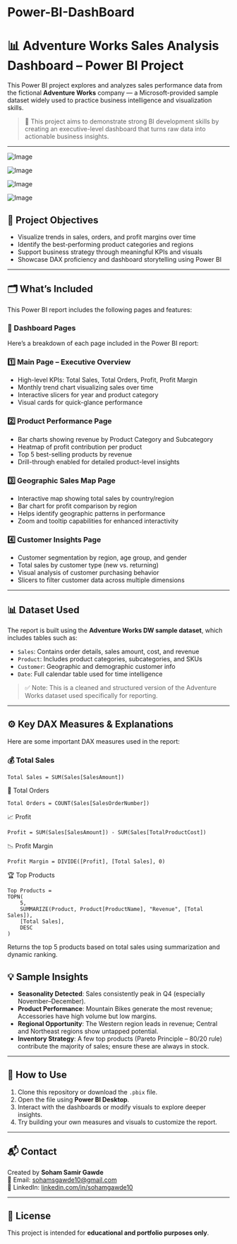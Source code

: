 # Power-BI-DashBoard
# 📊 Adventure Works Sales Analysis Dashboard – Power BI Project

This Power BI project explores and analyzes sales performance data from the fictional **Adventure Works** company — a Microsoft-provided sample dataset widely used to practice business intelligence and visualization skills.

> 🎯 This project aims to demonstrate strong BI development skills by creating an executive-level dashboard that turns raw data into actionable business insights.

---
![Image](https://github.com/user-attachments/assets/4e1e3852-691f-4af3-b06b-b667b5b13900)

![Image](https://github.com/user-attachments/assets/861096cf-cff3-4259-8a79-293e963d33c7)

![Image](https://github.com/user-attachments/assets/70e5ced2-5cbf-4f28-b0d6-65490dcd8239)

![Image](https://github.com/user-attachments/assets/1b27400c-371e-4f5e-8d81-eac406efb60e)

## 🧠 Project Objectives

- Visualize trends in sales, orders, and profit margins over time  
- Identify the best-performing product categories and regions  
- Support business strategy through meaningful KPIs and visuals  
- Showcase DAX proficiency and dashboard storytelling using Power BI  

---

## 🗂 What’s Included

This Power BI report includes the following pages and features:

### 📍 Dashboard Pages

Here’s a breakdown of each page included in the Power BI report:

### 1️⃣ **Main Page – Executive Overview**
- High-level KPIs: Total Sales, Total Orders, Profit, Profit Margin
- Monthly trend chart visualizing sales over time
- Interactive slicers for year and product category
- Visual cards for quick-glance performance

### 2️⃣ **Product Performance Page**
- Bar charts showing revenue by Product Category and Subcategory
- Heatmap of profit contribution per product
- Top 5 best-selling products by revenue
- Drill-through enabled for detailed product-level insights

### 3️⃣ **Geographic Sales Map Page**
- Interactive map showing total sales by country/region
- Bar chart for profit comparison by region
- Helps identify geographic patterns in performance
- Zoom and tooltip capabilities for enhanced interactivity

### 4️⃣ **Customer Insights Page**
- Customer segmentation by region, age group, and gender
- Total sales by customer type (new vs. returning)
- Visual analysis of customer purchasing behavior
- Slicers to filter customer data across multiple dimensions

---

## 📊 Dataset Used

The report is built using the **Adventure Works DW sample dataset**, which includes tables such as:

- `Sales`: Contains order details, sales amount, cost, and revenue  
- `Product`: Includes product categories, subcategories, and SKUs  
- `Customer`: Geographic and demographic customer info  
- `Date`: Full calendar table used for time intelligence  

> ✅ Note: This is a cleaned and structured version of the Adventure Works dataset used specifically for reporting.

---

## ⚙️ Key DAX Measures & Explanations

Here are some important DAX measures used in the report:

### 💰 Total Sales
```dax
Total Sales = SUM(Sales[SalesAmount])
```
🧾 Total Orders
```dax
Total Orders = COUNT(Sales[SalesOrderNumber])
```
📈 Profit
```dax
Profit = SUM(Sales[SalesAmount]) - SUM(Sales[TotalProductCost])
```
📉 Profit Margin
```dax
Profit Margin = DIVIDE([Profit], [Total Sales], 0)
```
🏆 Top Products
```dax
Top Products = 
TOPN(
    5,
    SUMMARIZE(Product, Product[ProductName], "Revenue", [Total Sales]),
    [Total Sales],
    DESC
)
```
Returns the top 5 products based on total sales using summarization and dynamic ranking.

## 💡 Sample Insights

- **Seasonality Detected**: Sales consistently peak in Q4 (especially November–December).
- **Product Performance**: Mountain Bikes generate the most revenue; Accessories have high volume but low margins.
- **Regional Opportunity**: The Western region leads in revenue; Central and Northeast regions show untapped potential.
- **Inventory Strategy**: A few top products (Pareto Principle – 80/20 rule) contribute the majority of sales; ensure these are always in stock.

---

## 📁 How to Use

1. Clone this repository or download the `.pbix` file.
2. Open the file using **Power BI Desktop**.
3. Interact with the dashboards or modify visuals to explore deeper insights.
4. Try building your own measures and visuals to customize the report.

---

## 📬 Contact

Created by **Soham Samir Gawde**  
📧 Email: [sohamsgawde10@gmail.com](mailto:sohamsgawde10@gmail.com)  
🔗 LinkedIn: [linkedin.com/in/sohamgawde10](https://linkedin.com/in/sohamgawde10)

---

## 📝 License

This project is intended for **educational and portfolio purposes only**.  
